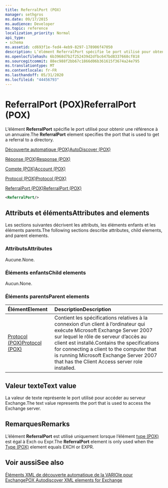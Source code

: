 ```yaml
---
title: ReferralPort (POX)
manager: sethgros
ms.date: 09/17/2015
ms.audience: Developer
ms.topic: reference
localization_priority: Normal
api_type:
- schema
ms.assetid: cd693f1e-fed4-4eb9-8297-178906f47050
description: L’élément ReferralPort spécifie le port utilisé pour obtenir une référence à un annuaire.
ms.openlocfilehash: 6b3968d7b2f252439d2dfbc647bd8337668cf818
ms.sourcegitcommit: 88ec988f2bb67c1866d06b361615f3674a24e795
ms.translationtype: MT
ms.contentlocale: fr-FR
ms.lasthandoff: 05/31/2020
ms.locfileid: "44456793"
---
```

# <a name="referralport-pox"></a><span data-ttu-id="c8e3c-103">ReferralPort (POX)</span><span class="sxs-lookup"><span data-stu-id="c8e3c-103">ReferralPort (POX)</span></span>

<span data-ttu-id="c8e3c-104">L’élément **ReferralPort** spécifie le port utilisé pour obtenir une référence à un annuaire.</span><span class="sxs-lookup"><span data-stu-id="c8e3c-104">The **ReferralPort** element specifies the port that is used to get a referral to a directory.</span></span> 
  
[<span data-ttu-id="c8e3c-105">Découverte automatique (POX)</span><span class="sxs-lookup"><span data-stu-id="c8e3c-105">AutoDiscover (POX)</span></span>](autodiscover-pox.md)
  
[<span data-ttu-id="c8e3c-106">Réponse (POX)</span><span class="sxs-lookup"><span data-stu-id="c8e3c-106">Response (POX)</span></span>](response-pox.md)
  
[<span data-ttu-id="c8e3c-107">Compte (POX)</span><span class="sxs-lookup"><span data-stu-id="c8e3c-107">Account (POX)</span></span>](account-pox.md)
  
[<span data-ttu-id="c8e3c-108">Protocol (POX)</span><span class="sxs-lookup"><span data-stu-id="c8e3c-108">Protocol (POX)</span></span>](protocol-pox.md)
  
[<span data-ttu-id="c8e3c-109">ReferralPort (POX)</span><span class="sxs-lookup"><span data-stu-id="c8e3c-109">ReferralPort (POX)</span></span>](referralport-pox.md)
  
```xml
<ReferralPort/>
```

## <a name="attributes-and-elements"></a><span data-ttu-id="c8e3c-110">Attributs et éléments</span><span class="sxs-lookup"><span data-stu-id="c8e3c-110">Attributes and elements</span></span>

<span data-ttu-id="c8e3c-111">Les sections suivantes décrivent les attributs, les éléments enfants et les éléments parents.</span><span class="sxs-lookup"><span data-stu-id="c8e3c-111">The following sections describe attributes, child elements, and parent elements.</span></span>
  
### <a name="attributes"></a><span data-ttu-id="c8e3c-112">Attributs</span><span class="sxs-lookup"><span data-stu-id="c8e3c-112">Attributes</span></span>

<span data-ttu-id="c8e3c-113">Aucune.</span><span class="sxs-lookup"><span data-stu-id="c8e3c-113">None.</span></span>
  
### <a name="child-elements"></a><span data-ttu-id="c8e3c-114">Éléments enfants</span><span class="sxs-lookup"><span data-stu-id="c8e3c-114">Child elements</span></span>

<span data-ttu-id="c8e3c-115">Aucun.</span><span class="sxs-lookup"><span data-stu-id="c8e3c-115">None.</span></span>
  
### <a name="parent-elements"></a><span data-ttu-id="c8e3c-116">Éléments parents</span><span class="sxs-lookup"><span data-stu-id="c8e3c-116">Parent elements</span></span>

|<span data-ttu-id="c8e3c-117">**Élément**</span><span class="sxs-lookup"><span data-stu-id="c8e3c-117">**Element**</span></span>|<span data-ttu-id="c8e3c-118">**Description**</span><span class="sxs-lookup"><span data-stu-id="c8e3c-118">**Description**</span></span>|
|:-----|:-----|
|[<span data-ttu-id="c8e3c-119">Protocol (POX)</span><span class="sxs-lookup"><span data-stu-id="c8e3c-119">Protocol (POX)</span></span>](protocol-pox.md) <br/> |<span data-ttu-id="c8e3c-120">Contient les spécifications relatives à la connexion d’un client à l’ordinateur qui exécute Microsoft Exchange Server 2007 sur lequel le rôle de serveur d’accès au client est installé.</span><span class="sxs-lookup"><span data-stu-id="c8e3c-120">Contains the specifications for connecting a client to the computer that is running Microsoft Exchange Server 2007 that has the Client Access server role installed.</span></span>  <br/> |
   
## <a name="text-value"></a><span data-ttu-id="c8e3c-121">Valeur texte</span><span class="sxs-lookup"><span data-stu-id="c8e3c-121">Text value</span></span>

<span data-ttu-id="c8e3c-122">La valeur de texte représente le port utilisé pour accéder au serveur Exchange.</span><span class="sxs-lookup"><span data-stu-id="c8e3c-122">The text value represents the port that is used to access the Exchange server.</span></span>
  
## <a name="remarks"></a><span data-ttu-id="c8e3c-123">Remarques</span><span class="sxs-lookup"><span data-stu-id="c8e3c-123">Remarks</span></span>

<span data-ttu-id="c8e3c-124">L’élément **ReferralPort** est utilisé uniquement lorsque l’élément [type (POX)](type-pox.md) est égal à Exch ou Expr.</span><span class="sxs-lookup"><span data-stu-id="c8e3c-124">The **ReferralPort** element is only used when the [Type (POX)](type-pox.md) element equals EXCH or EXPR.</span></span> 
  
## <a name="see-also"></a><span data-ttu-id="c8e3c-125">Voir aussi</span><span class="sxs-lookup"><span data-stu-id="c8e3c-125">See also</span></span>



[<span data-ttu-id="c8e3c-126">Éléments XML de découverte automatique de la VARIOle pour Exchange</span><span class="sxs-lookup"><span data-stu-id="c8e3c-126">POX Autodiscover XML elements for Exchange</span></span>](pox-autodiscover-xml-elements-for-exchange.md)

